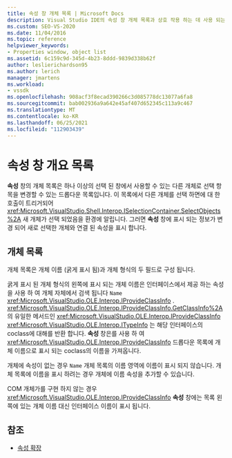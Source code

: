 ```yaml
---
title: 속성 창 개체 목록 | Microsoft Docs
description: Visual Studio IDE의 속성 창 개체 목록과 상호 작용 하는 데 사용 되는 인터페이스에 대해 알아봅니다.
ms.custom: SEO-VS-2020
ms.date: 11/04/2016
ms.topic: reference
helpviewer_keywords:
- Properties window, object list
ms.assetid: 6c159c9d-345d-4b23-8ddd-9839d338b62f
author: leslierichardson95
ms.author: lerich
manager: jmartens
ms.workload:
- vssdk
ms.openlocfilehash: 908acf3f8ecad390266c3d085778dc13077a6fa8
ms.sourcegitcommit: bab002936a9a642e45af407d652345c113a9c467
ms.translationtype: MT
ms.contentlocale: ko-KR
ms.lasthandoff: 06/25/2021
ms.locfileid: "112903439"
---
```

# <a name="properties-window-object-list"></a>속성 창 개요 목록
**속성** 창의 개체 목록은 하나 이상의 선택 된 창에서 사용할 수 있는 다른 개체로 선택 항목을 변경할 수 있는 드롭다운 목록입니다. 이 목록에서 다른 개체를 선택 하면에 대 한 호출이 트리거되어 <xref:Microsoft.VisualStudio.Shell.Interop.ISelectionContainer.SelectObjects%2A> 새 개체가 선택 되었음을 환경에 알립니다. 그러면 **속성** 창에 표시 되는 정보가 변경 되어 새로 선택한 개체와 연결 된 속성을 표시 합니다.

## <a name="the-object-list"></a>개체 목록
 개체 목록은 개체 이름 (굵게 표시 됨)과 개체 형식의 두 필드로 구성 됩니다.

 굵게 표시 된 개체 형식의 왼쪽에 표시 되는 개체 이름은 인터페이스에서 제공 하는 속성을 사용 하 여 개체 자체에서 검색 됩니다 `Name` <xref:Microsoft.VisualStudio.OLE.Interop.IProvideClassInfo> . <xref:Microsoft.VisualStudio.OLE.Interop.IProvideClassInfo.GetClassInfo%2A>의 유일한 메서드인 <xref:Microsoft.VisualStudio.OLE.Interop.IProvideClassInfo> <xref:Microsoft.VisualStudio.OLE.Interop.ITypeInfo> 는 해당 인터페이스의 coclass에 대해를 반환 합니다. **속성** 창은를 사용 하 여 <xref:Microsoft.VisualStudio.OLE.Interop.IProvideClassInfo> 드롭다운 목록에 개체 이름으로 표시 되는 coclass의 이름을 가져옵니다.

 개체에 속성이 없는 경우 `Name` 개체 목록의 이름 영역에 이름이 표시 되지 않습니다. 개체 목록에 이름을 표시 하려는 경우 개체에 이름 속성을 추가할 수 있습니다.

 COM 개체가를 구현 하지 않는 경우 <xref:Microsoft.VisualStudio.OLE.Interop.IProvideClassInfo> **속성** 창에는 목록 왼쪽에 있는 개체 이름 대신 인터페이스 이름이 표시 됩니다.

## <a name="see-also"></a>참조
- [속성 확장](../../extensibility/internals/extending-properties.md)
